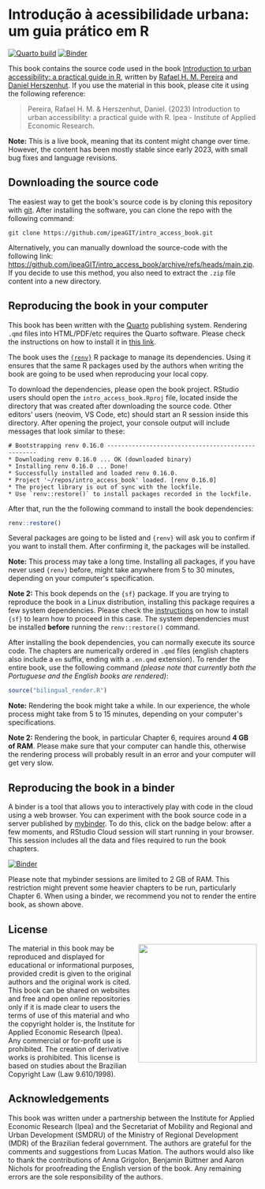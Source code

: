 # Introdução à acessibilidade urbana: um guia prático em R

[![Quarto build](https://github.com/ipeaGIT/aop_curso/actions/workflows/publish.yml/badge.svg)](https://github.com/ipeaGIT/aop_curso/actions)
[![Binder](https://mybinder.org/badge_logo.svg)](https://mybinder.org/v2/gh/ipeaGIT/intro_access_book/HEAD?urlpath=rstudio)

This book contains the source code used in the book [Introduction to urban accessibility: a practical guide in R](https://ipeagit.github.io/intro_access_book/), written by [Rafael H. M. Pereira](https://www.urbandemographics.org/) and [Daniel Herszenhut](https://dhersz.netlify.app/en/). If you use the material in this book, please cite it using the following reference:

> Pereira, Rafael H. M. & Herszenhut, Daniel. (2023) Introduction to urban accessibility: a practical guide with R. Ipea - Institute of Applied Economic Research.

**Note:** This is a live book, meaning that its content might change over time. However, the content has been mostly stable since early 2023, with small bug fixes and language revisions.

## Downloading the source code

The easiest way to get the book's source code is by cloning this repository with [git](https://git-scm.com/). After installing the software, you can clone the repo with the following command:

```
git clone https://github.com/ipeaGIT/intro_access_book.git
```

Alternatively, you can manually download the source-code with the following link: <https://github.com/ipeaGIT/intro_access_book/archive/refs/heads/main.zip>. If you decide to use this method, you also need to extract the `.zip` file content into a new directory.

## Reproducing the book in your computer

This book has been written with the [Quarto](https://quarto.org/) publishing system. Rendering `.qmd` files into HTML/PDF/etc requires the Quarto software. Please check the instructions on how to install it in [this link](https://quarto.org/docs/get-started/).

The book uses the [`{renv}`](https://rstudio.github.io/renv/index.html) R package to manage its dependencies. Using it ensures that the same R packages used by the authors when writing the book are going to be used when reproducing your local copy.

To download the dependencies, please open the book project. RStudio users should open the `intro_access_book.Rproj` file, located inside the directory that was created after downloading the source code. Other editors' users (neovim, VS Code, etc) should start an R session inside this directory. After opening the project, your console output will include messages that look similar to these:

```
# Bootstrapping renv 0.16.0 --------------------------------------------------
* Downloading renv 0.16.0 ... OK (downloaded binary)
* Installing renv 0.16.0 ... Done!
* Successfully installed and loaded renv 0.16.0.
* Project '~/repos/intro_access_book' loaded. [renv 0.16.0]
* The project library is out of sync with the lockfile.
* Use `renv::restore()` to install packages recorded in the lockfile.
```

After that, run the the following command to install the book dependencies:

```r
renv::restore()
```

Several packages are going to be listed and `{renv}` will ask you to confirm if you want to install them. After confirming it, the packages will be installed.

**Note:** This process may take a long time. Installing all packages, if you have never used `{renv}` before, might take anywhere from 5 to 30 minutes, depending on your computer's specification.

**Note 2:** This book depends on the `{sf}` package. If you are trying to reproduce the book in a Linux distribution, installing this package requires a few system dependencies. Please check the [instructions](https://github.com/r-spatial/sf#linux) on how to install `{sf}` to learn how to proceed in this case. The system dependencies must be installed **before** running the `renv::restore()` command.

After installing the book dependencies, you can normally execute its source code. The chapters are numerically ordered in `.qmd` files (english chapters also include a `en` suffix, ending with a `.en.qmd` extension). To render the entire book, use the following command *(please note that currently both the Portuguese and the English books are rendered)*:

```r
source("bilingual_render.R")
```

**Note:** Rendering the book might take a while. In our experience, the whole process might take from 5 to 15 minutes, depending on your computer's specifications.

**Note 2:** Rendering the book, in particular Chapter 6, requires around **4 GB of RAM**. Please make sure that your computer can handle this, otherwise the rendering process will probably result in an error and your computer will get very slow.

## Reproducing the book in a binder

A binder is a tool that allows you to interactively play with code in the cloud using a web browser. You can experiment with the book source code in a server published by [mybinder](https://mybinder.org/). To do this, click on the badge below: after a few moments, and RStudio Cloud session will start running in your browser. This session includes all the data and files required to run the book chapters.

[![Binder](https://mybinder.org/badge_logo.svg)](https://mybinder.org/v2/gh/ipeaGIT/intro_access_book/HEAD?urlpath=rstudio)

Please note that mybinder sessions are limited to 2 GB of RAM. This restriction might prevent some heavier chapters to be run, particularly Chapter 6. When using a binder, we recommend you not to render the entire book, as shown above.

## License

<img align="right" src="images/ipea_logo.png" width="240">
The material in this book may be reproduced and displayed for educational or informational purposes, provided credit is given to the original authors and the original work is cited. This book can be shared on websites and free and open online repositories only if it is made clear to users the terms of use of this material and who the copyright holder is, the Institute for Applied Economic Research (Ipea). Any commercial or for-profit use is prohibited. The creation of derivative works is prohibited. This license is based on studies about the Brazilian Copyright Law (Law 9.610/1998).

## Acknowledgements

This book was written under a partnership between the Institute for Applied Economic Research (Ipea) and the Secretariat of Mobility and Regional and Urban Development (SMDRU) of the Ministry of Regional Development (MDR) of the Brazilian federal government. The authors are grateful for the comments and suggestions from Lucas Mation. The authors would also like to thank the contributions of Anna Grigolon, Benjamin Büttner and Aaron Nichols for proofreading the English version of the book. Any remaining errors are the sole responsibility of the authors.
